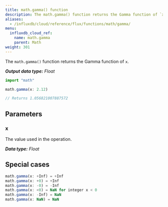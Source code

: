```yaml
---
title: math.gamma() function
description: The math.gamma() function returns the Gamma function of `x`.
aliases:
  - /influxdb/cloud/reference/flux/functions/math/gamma/
menu:
  influxdb_cloud_ref:
    name: math.gamma
    parent: Math
weight: 301
---
```


The `math.gamma()` function returns the Gamma function of `x`.

_**Output data type:** Float_

```js
import "math"

math.gamma(x: 2.12)

// Returns 1.056821007887572
```

## Parameters

### x
The value used in the operation.

_**Data type:** Float_

## Special cases
```js
math.gamma(x: +Inf) = +Inf
math.gamma(x: +0) = +Inf
math.gamma(x: -0) = -Inf
math.gamma(x: <0) = NaN for integer x < 0
math.gamma(x: -Inf) = NaN
math.gamma(x: NaN) = NaN
```
